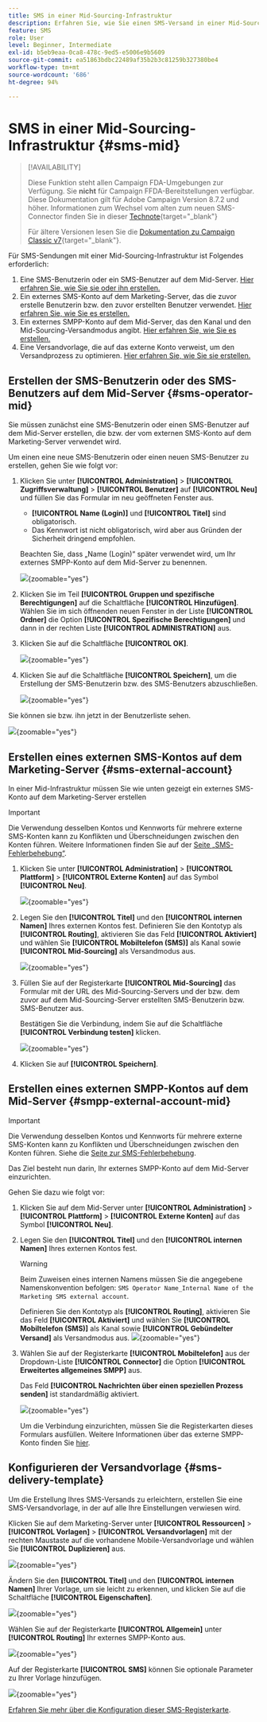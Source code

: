 ```yaml
---
title: SMS in einer Mid-Sourcing-Infrastruktur
description: Erfahren Sie, wie Sie einen SMS-Versand in einer Mid-Sourcing-Infrastruktur konfigurieren.
feature: SMS
role: User
level: Beginner, Intermediate
exl-id: b5eb9eaa-0ca8-478c-9ed5-e5006e9b5609
source-git-commit: ea51863bdbc22489af35b2b3c81259b327380be4
workflow-type: tm+mt
source-wordcount: '686'
ht-degree: 94%

---
```


# SMS in einer Mid-Sourcing-Infrastruktur {#sms-mid}

>[!AVAILABILITY]
>
>Diese Funktion steht allen Campaign FDA-Umgebungen zur Verfügung. Sie **nicht** für Campaign FFDA-Bereitstellungen verfügbar. Diese Dokumentation gilt für Adobe Campaign Version 8.7.2 und höher. Informationen zum Wechsel vom alten zum neuen SMS-Connector finden Sie in dieser [Technote](https://experienceleague.adobe.com/docs/campaign/technotes-ac/tn-new/sms-migration){target="_blank"}
>
>Für ältere Versionen lesen Sie die [Dokumentation zu Campaign Classic v7](https://experienceleague.adobe.com/de/docs/campaign-classic/using/sending-messages/sending-messages-on-mobiles/sms-set-up/sms-set-up){target="_blank"}.

Für SMS-Sendungen mit einer Mid-Sourcing-Infrastruktur ist Folgendes erforderlich:

1. Eine SMS-Benutzerin oder ein SMS-Benutzer auf dem Mid-Server. [Hier erfahren Sie, wie Sie sie oder ihn erstellen.](#sms-operator-mid)
1. Ein externes SMS-Konto auf dem Marketing-Server, das die zuvor erstelle Benutzerin bzw. den zuvor erstellten Benutzer verwendet. [Hier erfahren Sie, wie Sie es erstellen.](#sms-external-account)
1. Ein externes SMPP-Konto auf dem Mid-Server, das den Kanal und den Mid-Sourcing-Versandmodus angibt. [Hier erfahren Sie, wie Sie es erstellen.](#smpp-external-account-mid)
1. Eine Versandvorlage, die auf das externe Konto verweist, um den Versandprozess zu optimieren. [Hier erfahren Sie, wie Sie sie erstellen.](#sms-delivery-template)

## Erstellen der SMS-Benutzerin oder des SMS-Benutzers auf dem Mid-Server {#sms-operator-mid}

Sie müssen zunächst eine SMS-Benutzerin oder einen SMS-Benutzer auf dem Mid-Server erstellen, die bzw. der vom externen SMS-Konto auf dem Marketing-Server verwendet wird.

Um einen eine neue SMS-Benutzerin oder einen neuen SMS-Benutzer zu erstellen, gehen Sie wie folgt vor:

1. Klicken Sie unter **[!UICONTROL Administration]** > **[!UICONTROL Zugriffsverwaltung]** > **[!UICONTROL Benutzer]** auf **[!UICONTROL Neu]** und füllen Sie das Formular im neu geöffneten Fenster aus.

   * **[!UICONTROL Name (Login)]** und **[!UICONTROL Titel]** sind obligatorisch.
   * Das Kennwort ist nicht obligatorisch, wird aber aus Gründen der Sicherheit dringend empfohlen.

   Beachten Sie, dass „Name (Login)“ später verwendet wird, um Ihr externes SMPP-Konto auf dem Mid-Server zu benennen.

   ![](assets/smsoperator_mid.png){zoomable="yes"}

1. Klicken Sie im Teil **[!UICONTROL Gruppen und spezifische Berechtigungen]** auf die Schaltfläche **[!UICONTROL Hinzufügen]**.
Wählen Sie im sich öffnenden neuen Fenster in der Liste **[!UICONTROL Ordner]** die Option **[!UICONTROL Spezifische Berechtigungen]** und dann in der rechten Liste **[!UICONTROL ADMINISTRATION]** aus.

1. Klicken Sie auf die Schaltfläche **[!UICONTROL OK]**.

   ![](assets/smsoperator_rights.png){zoomable="yes"}

1. Klicken Sie auf die Schaltfläche **[!UICONTROL Speichern]**, um die Erstellung der SMS-Benutzerin bzw. des SMS-Benutzers abzuschließen.

   ![](assets/smsoperator_save.png){zoomable="yes"}

Sie können sie bzw. ihn jetzt in der Benutzerliste sehen.

![](assets/smsoperator_list.png){zoomable="yes"}

## Erstellen eines externen SMS-Kontos auf dem Marketing-Server {#sms-external-account}

In einer Mid-Infrastruktur müssen Sie wie unten gezeigt ein externes SMS-Konto auf dem Marketing-Server erstellen

>[!IMPORTANT]
>
>Die Verwendung desselben Kontos und Kennworts für mehrere externe SMS-Konten kann zu Konflikten und Überschneidungen zwischen den Konten führen. Weitere Informationen finden Sie auf der [Seite „SMS-Fehlerbehebung“](smpp-connection.md#sms-troubleshooting).

1. Klicken Sie unter **[!UICONTROL Administration]** > **[!UICONTROL Plattform]** > **[!UICONTROL Externe Konten]** auf das Symbol **[!UICONTROL Neu]**.

   ![](assets/sms_extaccount.png){zoomable="yes"}

1. Legen Sie den **[!UICONTROL Titel]** und den **[!UICONTROL internen Namen]** Ihres externen Kontos fest. Definieren Sie den Kontotyp als **[!UICONTROL Routing]**, aktivieren Sie das Feld **[!UICONTROL Aktiviert]** und wählen Sie **[!UICONTROL Mobiltelefon (SMS)]** als Kanal sowie **[!UICONTROL Mid-Sourcing]** als Versandmodus aus.

   ![](assets/mid_smsextaccount.png){zoomable="yes"}

1. Füllen Sie auf der Registerkarte **[!UICONTROL Mid-Sourcing]** das Formular mit der URL des Mid-Sourcing-Servers und der bzw. dem zuvor auf dem Mid-Sourcing-Server erstellten SMS-Benutzerin bzw. SMS-Benutzer aus.

   Bestätigen Sie die Verbindung, indem Sie auf die Schaltfläche **[!UICONTROL Verbindung testen]** klicken.

   ![](assets/midtab_smsextaccount.png){zoomable="yes"}

1. Klicken Sie auf **[!UICONTROL Speichern]**.

## Erstellen eines externen SMPP-Kontos auf dem Mid-Server {#smpp-external-account-mid}

>[!IMPORTANT]
>
>Die Verwendung desselben Kontos und Kennworts für mehrere externe SMS-Konten kann zu Konflikten und Überschneidungen zwischen den Konten führen. Siehe die [Seite zur SMS-Fehlerbehebung](smpp-connection.md#sms-troubleshooting).

Das Ziel besteht nun darin, Ihr externes SMPP-Konto auf dem Mid-Server einzurichten.

Gehen Sie dazu wie folgt vor:

1. Klicken Sie auf dem Mid-Server unter **[!UICONTROL Administration]** > **[!UICONTROL Plattform]** > **[!UICONTROL Externe Konten]** auf das Symbol **[!UICONTROL Neu]**.

1. Legen Sie den **[!UICONTROL Titel]** und den **[!UICONTROL internen Namen]** Ihres externen Kontos fest.

   >[!WARNING]
   >
   >Beim Zuweisen eines internen Namens müssen Sie die angegebene Namenskonvention befolgen: `SMS Operator Name_Internal Name of the Marketing SMS external account`.
   >

   Definieren Sie den Kontotyp als **[!UICONTROL Routing]**, aktivieren Sie das Feld **[!UICONTROL Aktiviert]** und wählen Sie **[!UICONTROL Mobiltelefon (SMS)]** als Kanal sowie **[!UICONTROL Gebündelter Versand]** als Versandmodus aus.
   ![](assets/mid_extaccount.png){zoomable="yes"}

1. Wählen Sie auf der Registerkarte **[!UICONTROL Mobiltelefon]** aus der Dropdown-Liste **[!UICONTROL Connector]** die Option **[!UICONTROL Erweitertes allgemeines SMPP]** aus.

   Das Feld **[!UICONTROL Nachrichten über einen speziellen Prozess senden]** ist standardmäßig aktiviert.

   ![](assets/sms_extaccount_connector.png){zoomable="yes"}

   Um die Verbindung einzurichten, müssen Sie die Registerkarten dieses Formulars ausfüllen. Weitere Informationen über das externe SMPP-Konto finden Sie [hier](smpp-external-account.md#smpp-connection-settings).

## Konfigurieren der Versandvorlage {#sms-delivery-template}

Um die Erstellung Ihres SMS-Versands zu erleichtern, erstellen Sie eine SMS-Versandvorlage, in der auf alle Ihre Einstellungen verwiesen wird.

Klicken Sie auf dem Marketing-Server unter **[!UICONTROL Ressourcen]** > **[!UICONTROL Vorlagen]** > **[!UICONTROL Versandvorlagen]** mit der rechten Maustaste auf die vorhandene Mobile-Versandvorlage und wählen Sie **[!UICONTROL Duplizieren]** aus.

![](assets/sms_template_duplicate.png){zoomable="yes"}

Ändern Sie den **[!UICONTROL Titel]** und den **[!UICONTROL internen Namen]** Ihrer Vorlage, um sie leicht zu erkennen, und klicken Sie auf die Schaltfläche **[!UICONTROL Eigenschaften]**.

![](assets/sms_template_name.png){zoomable="yes"}

Wählen Sie auf der Registerkarte **[!UICONTROL Allgemein]** unter **[!UICONTROL Routing]** Ihr externes SMPP-Konto aus.

![](assets/mid_template.png){zoomable="yes"}

Auf der Registerkarte **[!UICONTROL SMS]** können Sie optionale Parameter zu Ihrer Vorlage hinzufügen.

![](assets/sms_template_properties.png){zoomable="yes"}

[Erfahren Sie mehr über die Konfiguration dieser SMS-Registerkarte](sms-delivery-settings.md).
